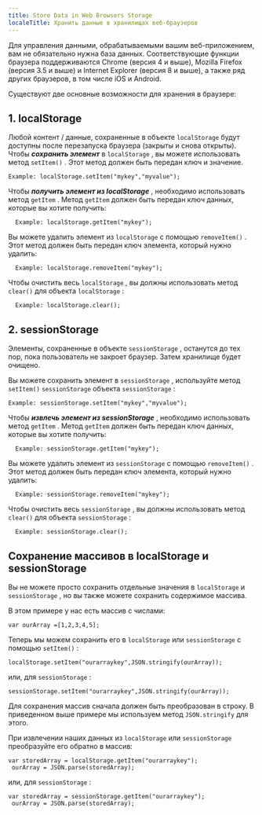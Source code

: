 ```yaml
---
title: Store Data in Web Browsers Storage
localeTitle: Хранить данные в хранилищах веб-браузеров
---
```

Для управления данными, обрабатываемыми вашим веб-приложением, вам не обязательно нужна база данных. Соответствующие функции браузера поддерживаются Chrome (версия 4 и выше), Mozilla Firefox (версия 3.5 и выше) и Internet Explorer (версия 8 и выше), а также ряд других браузеров, в том числе iOS и Android.

Существуют две основные возможности для хранения в браузере:

## 1\. localStorage

Любой контент / данные, сохраненные в объекте `localStorage` будут доступны после перезапуска браузера (закрыты и снова открыты). Чтобы **_сохранить элемент_** в `localStorage` , вы можете использовать метод `setItem()` . Этот метод должен быть передан ключ и значение.
```
Example: localStorage.setItem("mykey","myvalue"); 
```

Чтобы **_получить элемент из localStorage_** , необходимо использовать метод `getItem` . Метод `getItem` должен быть передан ключ данных, которые вы хотите получить:
```
  Example: localStorage.getItem("mykey"); 
```

Вы можете удалить элемент из `localStorage` с помощью `removeItem()` . Этот метод должен быть передан ключ элемента, который нужно удалить:
```
  Example: localStorage.removeItem("mykey"); 
```

Чтобы очистить весь `localStorage` , вы должны использовать метод `clear()` для объекта `localStorage` :
```
  Example: localStorage.clear(); 
```

## 2\. sessionStorage

Элементы, сохраненные в объекте `sessionStorage` , останутся до тех пор, пока пользователь не закроет браузер. Затем хранилище будет очищено.

Вы можете сохранить элемент в `sessionStorage` , используйте метод `setItem()` `sessionStorage` объекта `sessionStorage` :
```
Example: sessionStorage.setItem("mykey","myvalue"); 
```

Чтобы **_извлечь элемент из sessionStorage_** , необходимо использовать метод `getItem` . Метод `getItem` должен быть передан ключ данных, которые вы хотите получить:
```
  Example: sessionStorage.getItem("mykey"); 
```

Вы можете удалить элемент из `sessionStorage` с помощью `removeItem()` . Этот метод должен быть передан ключ элемента, который нужно удалить:
```
  Example: sessionStorage.removeItem("mykey"); 
```

Чтобы очистить весь `sessionStorage` , вы должны использовать метод `clear()` для объекта `sessionStorage` :
```
  Example: sessionStorage.clear(); 
```

## Сохранение массивов в localStorage и sessionStorage

Вы не можете просто сохранить отдельные значения в `localStorage` и `sessionStorage` , но вы также можете сохранить содержимое массива.

В этом примере у нас есть массив с числами:
```
var ourArray =[1,2,3,4,5]; 
```

Теперь мы можем сохранить его в `localStorage` или `sessionStorage` с помощью `setItem()` :
```
localStorage.setItem("ourarraykey",JSON.stringify(ourArray)); 
```

или, для `sessionStorage` :
```
sessionStorage.setItem("ourarraykey",JSON.stringify(ourArray)); 
```

Для сохранения массив сначала должен быть преобразован в строку. В приведенном выше примере мы используем метод `JSON.stringify` для этого.

При извлечении наших данных из `localStorage` или `sessionStorage` преобразуйте его обратно в массив:
```
var storedArray = localStorage.getItem("ourarraykey"); 
 ourArray = JSON.parse(storedArray); 
```

или, для `sessionStorage` :
```
var storedArray = sessionStorage.getItem("ourarraykey"); 
 ourArray = JSON.parse(storedArray); 

```